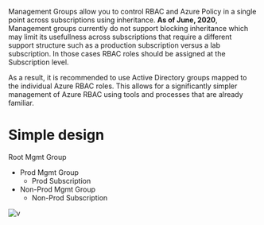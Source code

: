 Management Groups allow you to control RBAC and Azure Policy in a single point across subscriptions using inheritance. **As of June, 2020**, Management groups currently 
do not support blocking inheritance which may limit its usefullness across subscriptions that require a different support structure such as a production subscription 
versus a lab subscription.  In those cases RBAC roles should be assigned at the Subscription level.

As a result, it is recommended to use Active Directory groups mapped to the individual Azure RBAC roles. This allows for a significantly simpler management of 
Azure RBAC using tools and processes that are already familiar.  

# Simple design

Root Mgmt Group
- Prod Mgmt Group
   - Prod Subscription
- Non-Prod Mgmt Group
   - Non-Prod Subscription

![v](https://i.imgur.com/o4pu02Z.png)
